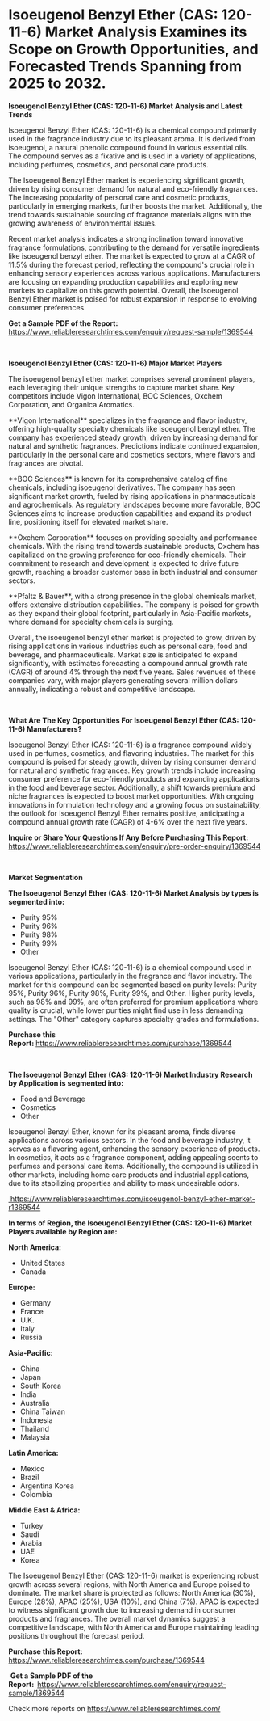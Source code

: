 <p><h1>Isoeugenol Benzyl Ether (CAS: 120-11-6) Market Analysis Examines its Scope on Growth Opportunities, and Forecasted Trends Spanning from 2025 to 2032.</h1></p><p><strong>Isoeugenol Benzyl Ether (CAS: 120-11-6) Market Analysis and Latest Trends</strong></p>
<p><p>Isoeugenol Benzyl Ether (CAS: 120-11-6) is a chemical compound primarily used in the fragrance industry due to its pleasant aroma. It is derived from isoeugenol, a natural phenolic compound found in various essential oils. The compound serves as a fixative and is used in a variety of applications, including perfumes, cosmetics, and personal care products.</p><p>The Isoeugenol Benzyl Ether market is experiencing significant growth, driven by rising consumer demand for natural and eco-friendly fragrances. The increasing popularity of personal care and cosmetic products, particularly in emerging markets, further boosts the market. Additionally, the trend towards sustainable sourcing of fragrance materials aligns with the growing awareness of environmental issues.</p><p>Recent market analysis indicates a strong inclination toward innovative fragrance formulations, contributing to the demand for versatile ingredients like isoeugenol benzyl ether. The market is expected to grow at a CAGR of 11.5% during the forecast period, reflecting the compound's crucial role in enhancing sensory experiences across various applications. Manufacturers are focusing on expanding production capabilities and exploring new markets to capitalize on this growth potential. Overall, the Isoeugenol Benzyl Ether market is poised for robust expansion in response to evolving consumer preferences.</p></p>
<p><strong>Get a Sample PDF of the Report:&nbsp;</strong> <a href="https://www.reliableresearchtimes.com/enquiry/request-sample/1369544?utm_campaign=3214&utm_medium=2&utm_source=Github&utm_content=ia&utm_term=22032025&utm_id=isoeugenol-benzyl-ether-cas-120-11-6">https://www.reliableresearchtimes.com/enquiry/request-sample/1369544</a></p>
<p>&nbsp;</p>
<p><strong>Isoeugenol Benzyl Ether (CAS: 120-11-6) Major Market Players</strong></p>
<p><p>The isoeugenol benzyl ether market comprises several prominent players, each leveraging their unique strengths to capture market share. Key competitors include Vigon International, BOC Sciences, Oxchem Corporation, and Organica Aromatics.</p><p>**Vigon International** specializes in the fragrance and flavor industry, offering high-quality specialty chemicals like isoeugenol benzyl ether. The company has experienced steady growth, driven by increasing demand for natural and synthetic fragrances. Predictions indicate continued expansion, particularly in the personal care and cosmetics sectors, where flavors and fragrances are pivotal.</p><p>**BOC Sciences** is known for its comprehensive catalog of fine chemicals, including isoeugenol derivatives. The company has seen significant market growth, fueled by rising applications in pharmaceuticals and agrochemicals. As regulatory landscapes become more favorable, BOC Sciences aims to increase production capabilities and expand its product line, positioning itself for elevated market share.</p><p>**Oxchem Corporation** focuses on providing specialty and performance chemicals. With the rising trend towards sustainable products, Oxchem has capitalized on the growing preference for eco-friendly chemicals. Their commitment to research and development is expected to drive future growth, reaching a broader customer base in both industrial and consumer sectors.</p><p>**Pfaltz & Bauer**, with a strong presence in the global chemicals market, offers extensive distribution capabilities. The company is poised for growth as they expand their global footprint, particularly in Asia-Pacific markets, where demand for specialty chemicals is surging.</p><p>Overall, the isoeugenol benzyl ether market is projected to grow, driven by rising applications in various industries such as personal care, food and beverage, and pharmaceuticals. Market size is anticipated to expand significantly, with estimates forecasting a compound annual growth rate (CAGR) of around 4% through the next five years. Sales revenues of these companies vary, with major players generating several million dollars annually, indicating a robust and competitive landscape.</p></p>
<p>&nbsp;</p>
<p><strong>What Are The Key Opportunities For Isoeugenol Benzyl Ether (CAS: 120-11-6) Manufacturers?</strong></p>
<p><p>Isoeugenol Benzyl Ether (CAS: 120-11-6) is a fragrance compound widely used in perfumes, cosmetics, and flavoring industries. The market for this compound is poised for steady growth, driven by rising consumer demand for natural and synthetic fragrances. Key growth trends include increasing consumer preference for eco-friendly products and expanding applications in the food and beverage sector. Additionally, a shift towards premium and niche fragrances is expected to boost market opportunities. With ongoing innovations in formulation technology and a growing focus on sustainability, the outlook for Isoeugenol Benzyl Ether remains positive, anticipating a compound annual growth rate (CAGR) of 4-6% over the next five years.</p></p>
<p><strong>Inquire or Share Your Questions If Any Before Purchasing This Report:</strong> <a href="https://www.reliableresearchtimes.com/enquiry/pre-order-enquiry/1369544?utm_campaign=3214&utm_medium=2&utm_source=Github&utm_content=ia&utm_term=22032025&utm_id=isoeugenol-benzyl-ether-cas-120-11-6">https://www.reliableresearchtimes.com/enquiry/pre-order-enquiry/1369544</a></p>
<p>&nbsp;</p>
<p><strong>Market Segmentation</strong></p>
<p><strong>The Isoeugenol Benzyl Ether (CAS: 120-11-6) Market Analysis by types is segmented into:</strong></p>
<p><ul><li>Purity 95%</li><li>Purity 96%</li><li>Purity 98%</li><li>Purity 99%</li><li>Other</li></ul></p>
<p><p>Isoeugenol Benzyl Ether (CAS: 120-11-6) is a chemical compound used in various applications, particularly in the fragrance and flavor industry. The market for this compound can be segmented based on purity levels: Purity 95%, Purity 96%, Purity 98%, Purity 99%, and Other. Higher purity levels, such as 98% and 99%, are often preferred for premium applications where quality is crucial, while lower purities might find use in less demanding settings. The "Other" category captures specialty grades and formulations.</p></p>
<p><strong>Purchase this Report:&nbsp;</strong><a href="https://www.reliableresearchtimes.com/purchase/1369544?utm_campaign=3214&utm_medium=2&utm_source=Github&utm_content=ia&utm_term=22032025&utm_id=isoeugenol-benzyl-ether-cas-120-11-6">https://www.reliableresearchtimes.com/purchase/1369544</a></p>
<p>&nbsp;</p>
<p><strong>The Isoeugenol Benzyl Ether (CAS: 120-11-6) Market Industry Research by Application is segmented into:</strong></p>
<p><ul><li>Food and Beverage</li><li>Cosmetics</li><li>Other</li></ul></p>
<p><p>Isoeugenol Benzyl Ether, known for its pleasant aroma, finds diverse applications across various sectors. In the food and beverage industry, it serves as a flavoring agent, enhancing the sensory experience of products. In cosmetics, it acts as a fragrance component, adding appealing scents to perfumes and personal care items. Additionally, the compound is utilized in other markets, including home care products and industrial applications, due to its stabilizing properties and ability to mask undesirable odors.</p></p>
<p><a href="https://www.reliableresearchtimes.com/isoeugenol-benzyl-ether-market-r1369544?utm_campaign=3214&utm_medium=2&utm_source=Github&utm_content=ia&utm_term=22032025&utm_id=isoeugenol-benzyl-ether-cas-120-11-6">&nbsp;https://www.reliableresearchtimes.com/isoeugenol-benzyl-ether-market-r1369544</a></p>
<p><strong>In terms of Region, the Isoeugenol Benzyl Ether (CAS: 120-11-6) Market Players available by Region are:</strong></p>
<p>
    <p> <strong> North America: </strong>
        <ul>
            <li>United States</li>
            <li>Canada</li>
        </ul>
        </p> 
    <p> <strong> Europe: </strong>
        <ul>
            <li>Germany</li>
            <li>France</li>
            <li>U.K.</li>
            <li>Italy</li>
            <li>Russia</li>
        </ul>
        </p> 
    <p> <strong> Asia-Pacific: </strong>
        <ul>
            <li>China</li>
            <li>Japan</li>
            <li>South Korea</li>
            <li>India</li>
            <li>Australia</li>
            <li>China Taiwan</li>
            <li>Indonesia</li>
            <li>Thailand</li>
            <li>Malaysia</li>
        </ul>
        </p> 
    <p> <strong> Latin America: </strong>
        <ul>
            <li>Mexico</li>
            <li>Brazil</li>
            <li>Argentina Korea</li>
            <li>Colombia</li>
        </ul>
        </p> 
    <p> <strong> Middle East & Africa: </strong>
        <ul>
            <li>Turkey</li>
            <li>Saudi</li>
            <li>Arabia</li>
            <li>UAE</li>
            <li>Korea</li>
        </ul>
    </p>
    </p>
<p><p>The Isoeugenol Benzyl Ether (CAS: 120-11-6) market is experiencing robust growth across several regions, with North America and Europe poised to dominate. The market share is projected as follows: North America (30%), Europe (28%), APAC (25%), USA (10%), and China (7%). APAC is expected to witness significant growth due to increasing demand in consumer products and fragrances. The overall market dynamics suggest a competitive landscape, with North America and Europe maintaining leading positions throughout the forecast period.</p></p>
<p><strong>Purchase this Report: </strong><a href="https://www.reliableresearchtimes.com/purchase/1369544?utm_campaign=3214&utm_medium=2&utm_source=Github&utm_content=ia&utm_term=22032025&utm_id=isoeugenol-benzyl-ether-cas-120-11-6">https://www.reliableresearchtimes.com/purchase/1369544</a></p>
<p>&nbsp;<strong>Get a Sample PDF of the Report:&nbsp;&nbsp;</strong><a href="https://www.reliableresearchtimes.com/enquiry/request-sample/1369544?utm_campaign=3214&utm_medium=2&utm_source=Github&utm_content=ia&utm_term=22032025&utm_id=isoeugenol-benzyl-ether-cas-120-11-6">https://www.reliableresearchtimes.com/enquiry/request-sample/1369544</a></p>
<p><strong></strong></p>
<p>Check more reports on <a href="https://www.reliableresearchtimes.com/?utm_campaign=3214&utm_medium=2&utm_source=Github&utm_content=ia&utm_term=22032025&utm_id=isoeugenol-benzyl-ether-cas-120-11-6">https://www.reliableresearchtimes.com/</a></p>